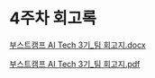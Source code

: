 # 4주차 회고록

[부스트캠프 AI Tech 3기_팀 회고지.docx](/RecSys_3조/4주차_회고록/부스트캠프_AI_Tech_3기_팀_회고지.docx)

[부스트캠프 AI Tech 3기_팀 회고지.pdf](/RecSys_3조/4주차_회고록/부스트캠프_AI_Tech_3기_팀_회고지.pdf)